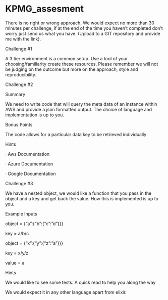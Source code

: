 # KPMG_assesment

There is no right or wrong approach, We would expect no more than 30 minutes per challenge, if at the end of the time you haven’t completed don’t worry just send us what you have. (Upload to a GIT repository and provide me with the link).

Challenge #1

A 3 tier environment is a common setup. Use a tool of your choosing/familiarity create these resources. Please remember we will not be judging on the outcome but more on the approach, style and reproducibility.

Challenge #2

Summary

We need to write code that will query the meta data of an instance within AWS and provide a json formatted output. The choice of language and implementation is up to you.

Bonus Points

The code allows for a particular data key to be retrieved individually

Hints

·       Aws Documentation

·       Azure Documentation

·       Google Documentation

Challenge #3

We have a nested object, we would like a function that you pass in the object and a key and get back the value. How this is implemented is up to you.

Example Inputs

object = {“a”:{“b”:{“c”:”d”}}}

key = a/b/c

object = {“x”:{“y”:{“z”:”a”}}}

key = x/y/z

value = a

Hints

We would like to see some tests. A quick read to help you along the way

We would expect it in any other language apart from elixir.
